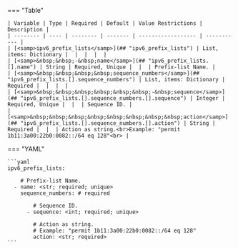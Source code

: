 <!--
  ~ Copyright (c) 2024 Arista Networks, Inc.
  ~ Use of this source code is governed by the Apache License 2.0
  ~ that can be found in the LICENSE file.
  -->
=== "Table"

    | Variable | Type | Required | Default | Value Restrictions | Description |
    | -------- | ---- | -------- | ------- | ------------------ | ----------- |
    | [<samp>ipv6_prefix_lists</samp>](## "ipv6_prefix_lists") | List, items: Dictionary |  |  |  |  |
    | [<samp>&nbsp;&nbsp;-&nbsp;name</samp>](## "ipv6_prefix_lists.[].name") | String | Required, Unique |  |  | Prefix-list Name. |
    | [<samp>&nbsp;&nbsp;&nbsp;&nbsp;sequence_numbers</samp>](## "ipv6_prefix_lists.[].sequence_numbers") | List, items: Dictionary | Required |  |  |  |
    | [<samp>&nbsp;&nbsp;&nbsp;&nbsp;&nbsp;&nbsp;-&nbsp;sequence</samp>](## "ipv6_prefix_lists.[].sequence_numbers.[].sequence") | Integer | Required, Unique |  |  | Sequence ID. |
    | [<samp>&nbsp;&nbsp;&nbsp;&nbsp;&nbsp;&nbsp;&nbsp;&nbsp;action</samp>](## "ipv6_prefix_lists.[].sequence_numbers.[].action") | String | Required |  |  | Action as string.<br>Example: "permit 1b11:3a00:22b0:0082::/64 eq 128"<br> |

=== "YAML"

    ```yaml
    ipv6_prefix_lists:

        # Prefix-list Name.
      - name: <str; required; unique>
        sequence_numbers: # required

            # Sequence ID.
          - sequence: <int; required; unique>

            # Action as string.
            # Example: "permit 1b11:3a00:22b0:0082::/64 eq 128"
            action: <str; required>
    ```

